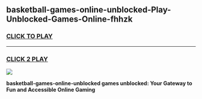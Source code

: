 
## basketball-games-online-unblocked-Play-Unblocked-Games-Online-fhhzk
<h3>
<a href="https://premium76.site?title=basketball-games-online-unblocked&ref=24A">CLICK TO PLAY</a></h3>
<hr>

<h3>
<a href="https://premium76.site?title=basketball-games-online-unblocked&ref=24A">CLICK 2 PLAY</a>
  
</h3>

<a href="https://premium76.site?title=basketball-games-online-unblocked&ref=24A"><img src="https://clearcache.store/games.png"></a>


**basketball-games-online-unblocked games unblocked: Your Gateway to Fun and Accessible Online Gaming**
